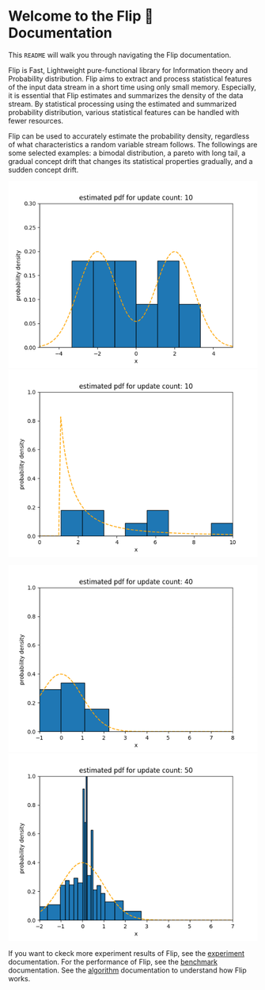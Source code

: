 # Welcome to the Flip 🎲  Documentation

This `README` will walk you through navigating the Flip documentation.

Flip is Fast, Lightweight pure-functional library for Information theory and Probability distribution. Flip aims to extract and process statistical features of the input data stream in a short time using only small memory. Especially, it is essential that Flip estimates and summarizes the density of the data stream. By statistical processing using the estimated and summarized probability distribution, various statistical features can be handled with fewer resources.
 
Flip can be used to accurately estimate the probability density, regardless of what characteristics a random variable stream follows. The followings are some selected examples: a bimodal distribution, a pareto with long tail, a gradual concept drift that changes its statistical properties gradually, and a sudden concept drift.


![title](resources/experiments/basic-bimodal-histo.gif)
![title](resources/experiments/basic-pareto-histo.gif)

![title](resources/experiments/gradual-cd-normal-histo.gif)
![title](resources/experiments/sudden-cd-normal-histo.gif)

If you want to ckeck more experiment results of Flip, see the [experiment](./experiment.md) documentation. For the performance of Flip, see the [benchmark](./benchmark.md) documentation. See the [algorithm](./algorithm.md) documentation to understand how Flip works.